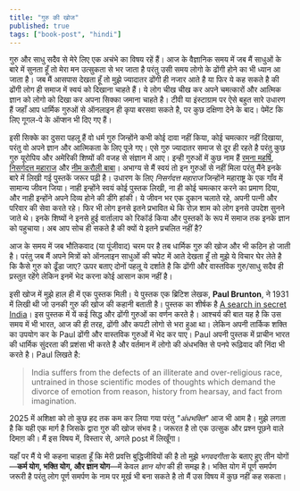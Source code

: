 ```yaml
---
title: "गुरु की खोज"
published: true
tags: ["book-post", "hindi"]
---
```



गुरु और साधु सदैव से मेरे लिए एक अचंभे का विषय रहें हैं। आज के वैज्ञानिक समय में जब मैं साधुओं के बारे में सुनता हूँ तो मेरा मन उत्सुकता से भर जाता है परंतु उसी समय लोगो के ढोंगी होने का भी ध्यान आ जाता है। जब मैं आसपास देखता हूँ तो मुझे ज्यादातर ढोंगी ही नजार आते है या फिर ये कह सकते है की ढोंगी लोग ही समाज में स्वयं को दिखाना चाहते हैं। ये लोग चीख चीख कर अपने चमत्कारों और आत्मिक ज्ञान को लोगो को दिखा कर अपना सिक्का जमाना चाहते है। टीवी या इंस्टाग्राम पर ऐसे बहुत सारे उधारण हैं जहाँ आप धार्मिक गुरुओं से ऑनलाइन ही कृपा बरसवा सकते है, पर कुछ दक्षिणा देने के बाद। पेमेंट कि लिए गूगल-पे के ऑप्शन भी दिए गए हैं।

इसी सिक्के का दुसरा पहलू हैं वो धर्म गुरु जिन्होंने कभी कोई दावा नहीं किया, कोई चमत्कार नहीं दिखाया, परंतु वो अपने ज्ञान और आत्मिकता के लिए पूजे गए। एसे गुरु ज्यादातर समाज से दूर ही रहते है परंतु कुछ गुरु यूरोपिय और अमेरिकी शिष्यों की वजह से संज्ञान में आए। इन्ही गुरुओं में कुछ नाम हैं [रमना महर्षि](https://en.wikipedia.org/wiki/Ramana_Maharshi), [निसर्गदत्त महाराज](https://en.wikipedia.org/wiki/Nisargadatta_Maharaj) और [नीम करौली बाबा](https://en.wikipedia.org/wiki/Neem_Karoli_Baba)। अभाग्य से मैं स्वयं तो इन गुरुओं से नहीं मिला परंतु मैंने इनके बारे में लिखी गई पुस्तकें जरूर पढ़ी है। उधारण के लिए *निसर्गदत्त महाराज* जिन्होंने महाराष्ट्र के एक गाँव में सामान्य जीवन जिया। नाही इन्होंने स्वयं कोई पुस्तक लिखी, ना ही कोई चमत्कार करने का प्रमाण दिया, और नाही इन्होंने अपने दिव्य होने की डींगे हांकी। ये जीवन भर एक दुकान चलाते रहे, अपनी पत्नी और परिवार की सेवा करते रहे। फिर भी लोग इनसे इतने प्रभावित थे कि रोज़ शाम को लोग इनसे उपदेश सुनने जाते थे। इनके शिष्यों ने इनसे हुई वार्तालाप को रिकॉर्ड किया और पुस्तकों के रूप में समाज तक इनके ज्ञान को पहुचाया। अब आप सोच ही सकते है की क्यों ये इतने प्रचलित नहीं है?

आज के समय में जब भौतिकवाद (या पूंजीवाद) चरम पर है तब धार्मिक गुरु की खोज और भी कठिन हो जाती है। परंतु जब मैं अपने मित्रों को ऑनलाइन साधुओं की चपेट में आते देखता हूँ तो मुझे ये विचार घेर लेते है कि कैसे गुरु को ढूँडा जाए? ऊपर बताए दोनों पहलू ये दर्शाते है कि ढोंगी और वास्तविक गुरु/साधु सदैव ही प्रस्तुत रहेंगे लेकिन इनमें भेद करना कोई आसान काम नहीं है।

इसी खोज में मुझे हाल ही में एक पुस्तक मिली। ये पुस्तक एक ब्रिटिश लेखक, **Paul Brunton**, ने 1931 में लिखी थी जो उनकी गुरु की खोज की कहानी बताती है। पुस्तक का शीर्षक है [A search in secret India](https://a.co/d/4JKwb7I)। इस पुस्तक में यें कई सिद्ध और ढोंगी गुरुओं का वर्णन करते है। आश्चर्य की बात यह है कि उस समय में भी भारत, आज की ही तरह, ढोंगी और कपटी लोगो से भरा हुआ था। लेकिन अपनी तार्किक शक्ति का उपयोग कर के Paul ढोंगी और वास्तविक गुरुओं में भेद कर पाए। Paul अपनी पुस्तक में प्राचीन भारत की धार्मिक सुंदरता की प्रशंसा भी करते है और वर्तमान में लोगो की अंधभक्ति से पनपे रूढ़िवाद की निंदा भी करते है। Paul लिखते है:

> India suffers from the defects of an illiterate and over-religious race, untrained in those scientific modes of thoughts which demand the divorce of emotion from reason, history from hearsay, and fact from imagination.

2025 में अशिक्षा को तो कुछ हद तक कम कर लिया गया परंतु *"अंधभक्ति"* आज भी आम है। मुझे लगता है कि यही एक मार्ग है जिसके द्वारा गुरु की खोज संभव है। जरूरत है तो एक उत्सुक और प्रश्न पूछने वाले दिमाग़ की। मैं इस विषय में, विस्तार से, अगले post में लिखूँगा।

यहाँ पर मैं ये भी कहना चाहता हूँ कि मेरी प्रवत्ति बुद्धिजीवियों की है तो मुझे *भगवदगीता* के बताए हुए तीन योगों—**कर्म योग, भक्ति योग, और ज्ञान योग**—में केवल *ज्ञान योग* की ही समझ है। भक्ति योग में पूर्ण समर्पण जरूरी है परंतु लोग पूर्ण समर्पण के नाम पर मूर्ख भी बना सकते है तो मैं उस विषय में कुछ नहीं कह सकता।